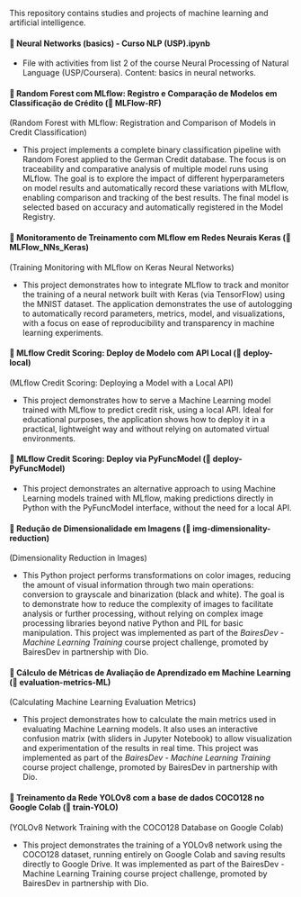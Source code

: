 
 This repository contains studies and projects of machine learning and artificial intelligence.
 
 #### 📌 Neural Networks (basics) - Curso NLP (USP).ipynb
 - File with activities from list 2 of the course Neural Processing of Natural Language (USP/Coursera). Content: basics in neural networks.
 
 #### 📌 Random Forest com MLflow: Registro e Comparação de Modelos em Classificação de Crédito (📁 MLFlow-RF)
 (Random Forest with MLflow: Registration and Comparison of Models in Credit Classification)
 - This project implements a complete binary classification pipeline with Random Forest applied to the German Credit database. The focus is on traceability and comparative analysis of multiple model runs using MLflow. The goal is to explore the impact of different hyperparameters on model results and automatically record these variations with MLflow, enabling comparison and tracking of the best results. The final model is selected based on accuracy and automatically registered in the Model Registry.
 
 #### 📌 Monitoramento de Treinamento com MLflow em Redes Neurais Keras (📁 MLFlow_NNs_Keras)
 (Training Monitoring with MLflow on Keras Neural Networks)
 - This project demonstrates how to integrate MLflow to track and monitor the training of a neural network built with Keras (via TensorFlow) using the MNIST dataset. The application demonstrates the use of autologging to automatically record parameters, metrics, model, and visualizations, with a focus on ease of reproducibility and transparency in machine learning experiments.
 
 #### 📌 MLflow Credit Scoring: Deploy de Modelo com API Local (📁 deploy-local)
 (MLflow Credit Scoring: Deploying a Model with a Local API)
 - This project demonstrates how to serve a Machine Learning model trained with MLflow to predict credit risk, using a local API. Ideal for educational purposes, the application shows how to deploy it in a practical, lightweight way and without relying on automated virtual environments.

#### 📌 MLflow Credit Scoring: Deploy via PyFuncModel (📁 deploy-PyFuncModel)
- This project demonstrates an alternative approach to using Machine Learning models trained with MLflow, making predictions directly in Python with the PyFuncModel interface, without the need for a local API.

#### 📌 Redução de Dimensionalidade em Imagens (📁 img-dimensionality-reduction)
(Dimensionality Reduction in Images)
- This Python project performs transformations on color images, reducing the amount of visual information through two main operations: conversion to grayscale and binarization (black and white). The goal is to demonstrate how to reduce the complexity of images to facilitate analysis or further processing, without relying on complex image processing libraries beyond native Python and PIL for basic manipulation. This project was implemented as part of the *BairesDev - Machine Learning Training* course project challenge, promoted by BairesDev in partnership with Dio.

#### 📌 Cálculo de Métricas de Avaliação de Aprendizado em Machine Learning (📁 evaluation-metrics-ML)
(Calculating Machine Learning Evaluation Metrics)
- This project demonstrates how to calculate the main metrics used in evaluating Machine Learning models. It also uses an interactive confusion matrix (with sliders in Jupyter Notebook) to allow visualization and experimentation of the results in real time. This project was implemented as part of the *BairesDev - Machine Learning Training* course project challenge, promoted by BairesDev in partnership with Dio.

#### 📌 Treinamento da Rede YOLOv8 com a base de dados COCO128 no Google Colab (📁 train-YOLO)
(YOLOv8 Network Training with the COCO128 Database on Google Colab)
- This project demonstrates the training of a YOLOv8 network using the COCO128 dataset, running entirely on Google Colab and saving results directly to Google Drive. It was implemented as part of the BairesDev - Machine Learning Training course project challenge, promoted by BairesDev in partnership with Dio.
